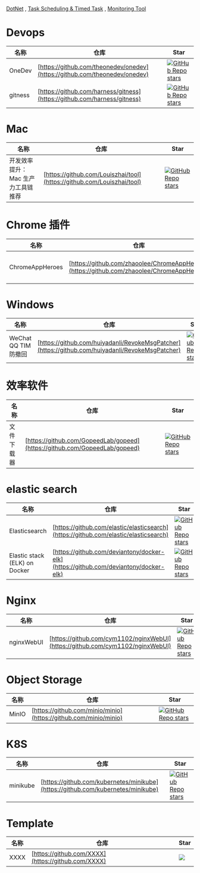 [DotNet](./DotNet/README.md) , [Task Scheduling & Timed Task](./Task%20Scheduling/README.md) , [Monitoring Tool](./Monitoring%20Tool/README.md)

# Devops
名称| 仓库 | Star
-|-|-|
OneDev|[https://github.com/theonedev/onedev](https://github.com/theonedev/onedev)|[![GitHub Repo stars](https://img.shields.io/github/stars/theonedev/onedev?style=for-the-badge)](https://github.com/theonedev/onedev/stargazers)
gitness|[https://github.com/harness/gitness](https://github.com/harness/gitness)|[![GitHub Repo stars](https://img.shields.io/github/stars/harness/gitness?style=for-the-badge)](https://github.com/harness/gitness/stargazers)



# Mac
名称| 仓库 | Star
-|-|-|
开发效率提升：Mac 生产力工具链推荐|[https://github.com/Louiszhai/tool](https://github.com/Louiszhai/tool)|[![GitHub Repo stars](https://img.shields.io/github/stars/Louiszhai/tool?style=for-the-badge)](https://github.com/Louiszhai/tool/stargazers)

# Chrome 插件
名称| 仓库 | Star
-|-|-|
ChromeAppHeroes|[https://github.com/zhaoolee/ChromeAppHeroes](https://github.com/zhaoolee/ChromeAppHeroes)|[![GitHub Repo stars](https://img.shields.io/github/stars/zhaoolee/ChromeAppHeroes?style=for-the-badge)](https://github.com/zhaoolee/ChromeAppHeroes/stargazers)

# Windows
名称| 仓库 | Star
-|-|-|
WeChat QQ TIM 防撤回|[https://github.com/huiyadanli/RevokeMsgPatcher](https://github.com/huiyadanli/RevokeMsgPatcher)|[![GitHub Repo stars](https://img.shields.io/github/stars/huiyadanli/RevokeMsgPatcher?style=for-the-badge)](https://github.com/huiyadanli/RevokeMsgPatcher/stargazers)

# 效率软件
名称| 仓库 | Star
-|-|-|
文件下载器|[https://github.com/GopeedLab/gopeed](https://github.com/GopeedLab/gopeed)|[![GitHub Repo stars](https://img.shields.io/github/stars/GopeedLab/gopeed?style=for-the-badge)](https://github.com/GopeedLab/gopeed/stargazers)


# elastic search
名称| 仓库 | Star
-|-|-|
Elasticsearch|[https://github.com/elastic/elasticsearch](https://github.com/elastic/elasticsearch)|[![GitHub Repo stars](https://img.shields.io/github/stars/elastic/elasticsearch?style=for-the-badge)](https://github.com/elastic/elasticsearch/stargazers)
Elastic stack (ELK) on Docker|[https://github.com/deviantony/docker-elk](https://github.com/deviantony/docker-elk)|[![GitHub Repo stars](https://img.shields.io/github/stars/deviantony/docker-elk?style=for-the-badge)](https://github.com/deviantony/docker-elk/stargazers)

# Nginx
名称| 仓库 | Star
-|-|-|
nginxWebUI|[https://github.com/cym1102/nginxWebUI](https://github.com/cym1102/nginxWebUI)|[![GitHub Repo stars](https://img.shields.io/github/stars/cym1102/nginxWebUI?style=for-the-badge)](https://github.com/cym1102/nginxWebUI/stargazers)


# Object Storage
名称| 仓库 | Star
-|-|-|
MinIO|[https://github.com/minio/minio](https://github.com/minio/minio)|[![GitHub Repo stars](https://img.shields.io/github/stars/minio/minio?style=for-the-badge)](https://github.com/minio/minio/stargazers)


# K8S
名称| 仓库 | Star
-|-|-|
minikube|[https://github.com/kubernetes/minikube](https://github.com/kubernetes/minikube)|[![GitHub Repo stars](https://img.shields.io/github/stars/kubernetes/minikube?style=for-the-badge)](https://github.com/kubernetes/minikube/stargazers)

# Template
名称| 仓库 | Star
-|-|-|
XXXX|[https://github.com/XXXX](https://github.com/XXXX)|<img src="https://img.shields.io/github/stars/XXXX?style=for-the-badge" />|<img src="https://img.shields.io/github/last-commit/XXXX?style=for-the-badge" />
